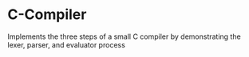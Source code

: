 # C-Compiler

Implements the three steps of a small C compiler by demonstrating the lexer, parser, and evaluator
process
